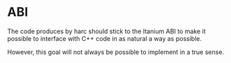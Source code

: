 # ABI
The code produces by harc should stick to the Itanium ABI to make it possible to interface with C++ code in as 
natural a way as possible.

However, this goal will not always be possible to implement in a true sense. 

